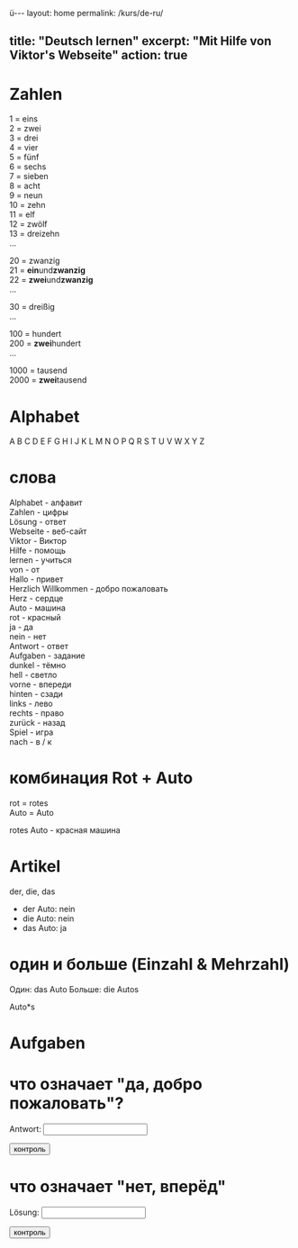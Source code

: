 ü---
layout: home
permalink: /kurs/de-ru/

title: "Deutsch lernen"
excerpt: "Mit Hilfe von Viktor's Webseite"
action: true
---

<script>
	function button1() {
    		alert("Antwort: Ja, Herzlich Willkommen")
    }
    
    function button2() {
    			alert("Lösung: Nein, nach vorne")
    }
</script>

# Zahlen

1 = eins\
2 = zwei\
3 = drei\
4 = vier\
5 = fünf\
6 = sechs\
7 = sieben\
8 = acht\
9 = neun\
10 = zehn\
11 = elf\
12 = zwölf\
13 = dreizehn\
...

20 = zwanzig\
21 = **ein**und**zwanzig**\
22 = **zwei**und**zwanzig**\
...

30 = dreißig\
...

100 = hundert\
200 = **zwei**hundert\
...

1000 = tausend\
2000 = **zwei**tausend

# Alphabet 

A B C D E F G H I J K L M N O P Q R S T U V W X Y Z 

# слова

Alphabet - алфавит\
Zahlen - цифры\
Lösung - ответ\
Webseite - веб-сайт\
Viktor - Виктор\
Hilfe - помощь\
lernen - учиться\
von - от\
Hallo - привет\
Herzlich Willkommen - добро пожаловать\
Herz - сердце\
Auto - машина\
rot - красный\
ja - да\
nein - нет\
Antwort - ответ\
Aufgaben - задание\
dunkel - тёмно\
hell - светло\
vorne - впереди\
hinten - сзади\
links - лево\
rechts - право\
zurück - назад\
Spiel - игра\
nach - в / к

# комбинация Rot + Auto

rot = rotes\
Auto = Auto

rotes Auto - красная машина 

# Artikel

der, die, das

- der Auto: nein
- die Auto: nein
- das Auto: ja

# один и больше (Einzahl & Mehrzahl)

Один: das Auto
Больше: die Autos

Auto*s

# Aufgaben

# что означает "да, добро пожаловать"?

Antwort: <input type="text" id="Feld" value="" />

<input type="button" value="контроль" onclick="button1();"/> 

# что означает "нет, вперёд"

Lösung: <input type="text" id="Feld" value="" />

<input type="button" value="контроль" onclick="button2();"/> 
